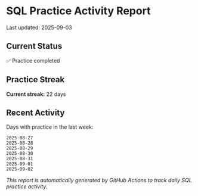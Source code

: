 # SQL Practice Activity Report

Last updated: 2025-09-03

## Current Status

✅ Practice completed

## Practice Streak

**Current streak:** 22 days

## Recent Activity

Days with practice in the last week:

```
2025-08-27
2025-08-28
2025-08-29
2025-08-30
2025-08-31
2025-09-01
2025-09-02
```

*This report is automatically generated by GitHub Actions to track daily SQL practice activity.*
